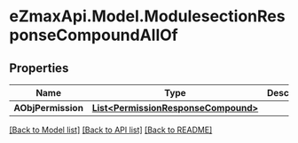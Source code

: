 
# eZmaxApi.Model.ModulesectionResponseCompoundAllOf

## Properties

Name | Type | Description | Notes
------------ | ------------- | ------------- | -------------
**AObjPermission** | [**List&lt;PermissionResponseCompound&gt;**](PermissionResponseCompound.md) |  | [optional] 

[[Back to Model list]](../README.md#documentation-for-models)
[[Back to API list]](../README.md#documentation-for-api-endpoints)
[[Back to README]](../README.md)


